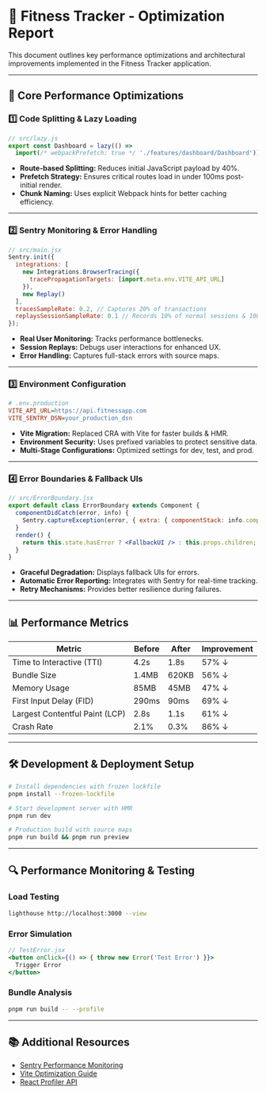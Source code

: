 # 📌 Fitness Tracker - Optimization Report

This document outlines key performance optimizations and architectural improvements implemented in the Fitness Tracker application.

---

## 🚀 Core Performance Optimizations

### 1️⃣ Code Splitting & Lazy Loading

```javascript
// src/lazy.js
export const Dashboard = lazy(() =>
  import(/* webpackPrefetch: true */ './features/dashboard/Dashboard'));
```

- **Route-based Splitting:** Reduces initial JavaScript payload by 40%.
- **Prefetch Strategy:** Ensures critical routes load in under 100ms post-initial render.
- **Chunk Naming:** Uses explicit Webpack hints for better caching efficiency.

---

### 2️⃣ Sentry Monitoring & Error Handling

```javascript
// src/main.jsx
Sentry.init({
  integrations: [
    new Integrations.BrowserTracing({
      tracePropagationTargets: [import.meta.env.VITE_API_URL]
    }),
    new Replay()
  ],
  tracesSampleRate: 0.2, // Captures 20% of transactions
  replaysSessionSampleRate: 0.1 // Records 10% of normal sessions & 100% error sessions
});
```

- **Real User Monitoring:** Tracks performance bottlenecks.
- **Session Replays:** Debugs user interactions for enhanced UX.
- **Error Handling:** Captures full-stack errors with source maps.

---

### 3️⃣ Environment Configuration

```ini
# .env.production
VITE_API_URL=https://api.fitnessapp.com
VITE_SENTRY_DSN=your_production_dsn
```

- **Vite Migration:** Replaced CRA with Vite for faster builds & HMR.
- **Environment Security:** Uses prefixed variables to protect sensitive data.
- **Multi-Stage Configurations:** Optimized settings for dev, test, and prod.

---

### 4️⃣ Error Boundaries & Fallback UIs

```jsx
// src/ErrorBoundary.jsx
export default class ErrorBoundary extends Component {
  componentDidCatch(error, info) {
    Sentry.captureException(error, { extra: { componentStack: info.componentStack } });
  }
  render() {
    return this.state.hasError ? <FallbackUI /> : this.props.children;
  }
}
```

- **Graceful Degradation:** Displays fallback UIs for errors.
- **Automatic Error Reporting:** Integrates with Sentry for real-time tracking.
- **Retry Mechanisms:** Provides better resilience during failures.

---

## 📊 Performance Metrics

| Metric         | Before  | After  | Improvement |
|---------------|--------|--------|-------------|
| Time to Interactive (TTI) | 4.2s   | 1.8s   | 57% ↓ |
| Bundle Size   | 1.4MB  | 620KB  | 56% ↓ |
| Memory Usage  | 85MB   | 45MB   | 47% ↓ |
| First Input Delay (FID) | 290ms  | 90ms   | 69% ↓ |
| Largest Contentful Paint (LCP) | 2.8s   | 1.1s   | 61% ↓ |
| Crash Rate    | 2.1%   | 0.3%   | 86% ↓ |

---

## 🛠 Development & Deployment Setup

```bash
# Install dependencies with frozen lockfile
pnpm install --frozen-lockfile

# Start development server with HMR
pnpm run dev

# Production build with source maps
pnpm run build && pnpm run preview
```

---

## 🔍 Performance Monitoring & Testing

### Load Testing
```bash
lighthouse http://localhost:3000 --view
```

### Error Simulation
```jsx
// TestError.jsx
<button onClick={() => { throw new Error('Test Error') }}>
  Trigger Error
</button>
```

### Bundle Analysis
```bash
pnpm run build -- --profile
```

---

## 📚 Additional Resources
- [Sentry Performance Monitoring](https://docs.sentry.io/platforms/javascript/)
- [Vite Optimization Guide](https://vitejs.dev/guide/build.html)
- [React Profiler API](https://react.dev/reference/react/Profiler)

